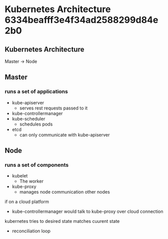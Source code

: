 # Kubernetes Architecture 6334beafff3e4f34ad2588299d84e2b0

## Kubernetes Architecture

Master → Node

## Master

### runs a set of applications

* kube-apiserver
  * serves rest requests passed to it
* kube-controllermanager
* kube-scheduler
  * schedules pods
* etcd
  * can only communicate with kube-apiserver

## Node

### runs a set of components

* kubelet
  * The worker
* kube-proxy
  * manages node communication other nodes

if on a cloud platform

* kube-controllermanager would talk to kube-proxy over cloud connection

kubernetes tries to desired state matches cuurent state

* reconciliation loop

